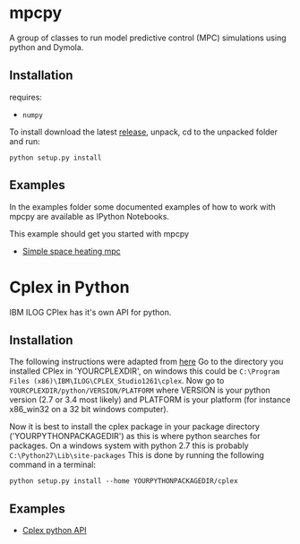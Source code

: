mpcpy
=====

A group of classes to run model predictive control (MPC) simulations using python and Dymola.

## Installation
requires:
* `numpy`

To install download the latest [release](https://github.com/BrechtBa/mpcpy/releases), unpack, cd to the unpacked folder and run:
```
python setup.py install
```

## Examples
In the examples folder some documented examples of how to work with mpcpy are available as IPython Notebooks.

This example should get you started with mpcpy
 - [Simple space heating mpc](https://github.com/BrechtBa/mpcpy/blob/master/examples/example.ipynb)


# Cplex in Python
IBM ILOG CPlex has it's own API for python. 

## Installation
The following instructions were adapted from [here](http://www-01.ibm.com/support/knowledgecenter/SSSA5P_12.6.2/ilog.odms.cplex.help/CPLEX/GettingStarted/topics/set_up/Python_setup.html?lang=en)
Go to the directory you installed CPlex in 'YOURCPLEXDIR', on windows this could be `C:\Program Files (x86)\IBM\ILOG\CPLEX_Studio1261\cplex`.
Now go to `YOURCPLEXDIR/python/VERSION/PLATFORM` where VERSION is your python version (2.7 or 3.4 most likely) and PLATFORM is your platform (for instance x86_win32 on a 32 bit windows computer). 

Now it is best to install the cplex package in your package directory ('YOURPYTHONPACKAGEDIR') as this is where python searches for packages.
On a windows system with python 2.7 this is probably `C:\Python27\Lib\site-packages`
This is done by running the following command in a terminal:
```
python setup.py install --home YOURPYTHONPACKAGEDIR/cplex
```

## Examples
 - [Cplex python API](https://github.com/BrechtBa/mpcpy/blob/master/examples/cplex_example.ipynb)


